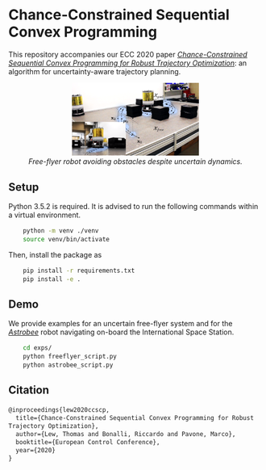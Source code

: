 # Chance-Constrained Sequential Convex Programming

This repository accompanies our ECC 2020 paper *[Chance-Constrained Sequential Convex Programming for Robust Trajectory Optimization](http://asl.stanford.edu/wp-content/papercite-data/pdf/Lew.Bonalli.Pavone.ECC20.pdf)*: an algorithm for uncertainty-aware trajectory planning.


<p align="center">
  <img src="doc/freeflyer.png" width="50%"/>
  <br /><em>Free-flyer robot avoiding obstacles despite uncertain dynamics.</em>
</p>


## Setup

Python 3.5.2 is required. It is advised to run the following commands within a virtual environment. 
```bash
	python -m venv ./venv
	source venv/bin/activate
```
Then, install the package as
```bash
	pip install -r requirements.txt
	pip install -e .
```

## Demo

We provide examples for an uncertain free-flyer system and for the *[Astrobee](https://ntrs.nasa.gov/archive/nasa/casi.ntrs.nasa.gov/20160007769.pdf)* robot navigating on-board the International Space Station.
```bash
	cd exps/
	python freeflyer_script.py
	python astrobee_script.py
```

## Citation

```
@inproceedings{lew2020ccscp,
  title={Chance-Constrained Sequential Convex Programming for Robust Trajectory Optimization},
  author={Lew, Thomas and Bonalli, Riccardo and Pavone, Marco},
  booktitle={European Control Conference},
  year={2020}
}
```
